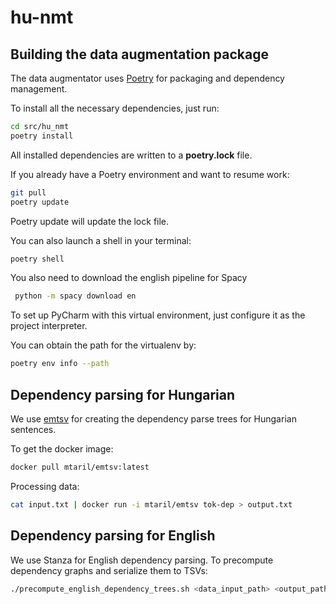 # hu-nmt



## Building the data augmentation package

The data augmentator uses [Poetry](https://python-poetry.org/) for packaging and dependency management.

To install all the necessary dependencies, just run:
```bash
cd src/hu_nmt
poetry install
```
All installed dependencies are written to a **poetry.lock** file.


If you already have a Poetry environment and want to resume work:
```bash
git pull
poetry update
```
Poetry update will update the lock file.

You can also launch a shell in your terminal:
```bash
poetry shell
```

You also need to download the english pipeline for Spacy
```bash
 python -m spacy download en
```

To set up PyCharm with this virtual environment, just configure it as the project interpreter.

You can obtain the path for the virtualenv by:
```bash
poetry env info --path
```

## Dependency parsing for Hungarian
We use [emtsv](https://github.com/nytud/emtsv) for creating the dependency parse trees for Hungarian sentences.

To get the docker image:
```bash
docker pull mtaril/emtsv:latest
```
Processing data:
```bash
cat input.txt | docker run -i mtaril/emtsv tok-dep > output.txt
```

## Dependency parsing for English
We use Stanza for English dependency parsing.
To precompute dependency graphs and serialize them to TSVs:
```bash
./precompute_english_dependency_trees.sh <data_input_path> <output_path> <file_batch_size>
```
